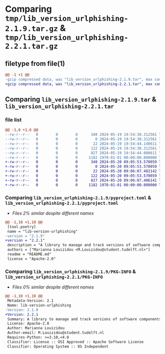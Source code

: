 # Comparing `tmp/lib_version_urlphishing-2.1.9.tar.gz` & `tmp/lib_version_urlphishing-2.2.1.tar.gz`

## filetype from file(1)

```diff
@@ -1 +1 @@
-gzip compressed data, was "lib_version_urlphishing-2.1.9.tar", max compression
+gzip compressed data, was "lib_version_urlphishing-2.2.1.tar", max compression
```

## Comparing `lib_version_urlphishing-2.1.9.tar` & `lib_version_urlphishing-2.2.1.tar`

### file list

```diff
@@ -1,6 +1,6 @@
--rw-r--r--   0        0        0      348 2024-05-19 19:54:30.312561 lib_version_urlphishing-2.1.9/README.md
--rw-r--r--   0        0        0        0 2024-05-19 19:54:30.312561 lib_version_urlphishing-2.1.9/lib_version_URLPhishing/__init__.py
--rw-r--r--   0        0        0       22 2024-05-19 19:54:44.148611 lib_version_urlphishing-2.1.9/lib_version_URLPhishing/version.py
--rw-r--r--   0        0        0      122 2024-05-19 19:54:30.312561 lib_version_urlphishing-2.1.9/lib_version_URLPhishing/version_util.py
--rw-r--r--   0        0        0      827 2024-05-19 19:54:44.080611 lib_version_urlphishing-2.1.9/pyproject.toml
--rw-r--r--   0        0        0     1182 1970-01-01 00:00:00.000000 lib_version_urlphishing-2.1.9/PKG-INFO
+-rw-r--r--   0        0        0      348 2024-05-20 09:05:53.570059 lib_version_urlphishing-2.2.1/README.md
+-rw-r--r--   0        0        0        0 2024-05-20 09:05:53.570059 lib_version_urlphishing-2.2.1/lib_version_URLPhishing/__init__.py
+-rw-r--r--   0        0        0       22 2024-05-20 09:06:07.482142 lib_version_urlphishing-2.2.1/lib_version_URLPhishing/version.py
+-rw-r--r--   0        0        0      122 2024-05-20 09:05:53.570059 lib_version_urlphishing-2.2.1/lib_version_URLPhishing/version_util.py
+-rw-r--r--   0        0        0      827 2024-05-20 09:06:07.406141 lib_version_urlphishing-2.2.1/pyproject.toml
+-rw-r--r--   0        0        0     1182 1970-01-01 00:00:00.000000 lib_version_urlphishing-2.2.1/PKG-INFO
```

### Comparing `lib_version_urlphishing-2.1.9/pyproject.toml` & `lib_version_urlphishing-2.2.1/pyproject.toml`

 * *Files 2% similar despite different names*

```diff
@@ -1,10 +1,10 @@
 [tool.poetry]
 name = "lib-version-urlphishing"
-version = "2.1.9"
+version = "2.2.1"
 description = "A library to manage and track versions of software components"
 authors = ["Marianna Louizidou <M.Louizidou@student.tudelft.nl>"]
 readme = "README.md"
 license = "Apache-2.0"
```

### Comparing `lib_version_urlphishing-2.1.9/PKG-INFO` & `lib_version_urlphishing-2.2.1/PKG-INFO`

 * *Files 0% similar despite different names*

```diff
@@ -1,10 +1,10 @@
 Metadata-Version: 2.1
 Name: lib-version-urlphishing
-Version: 2.1.9
+Version: 2.2.1
 Summary: A library to manage and track versions of software components
 License: Apache-2.0
 Author: Marianna Louizidou
 Author-email: M.Louizidou@student.tudelft.nl
 Requires-Python: >=3.10,<4.0
 Classifier: License :: OSI Approved :: Apache Software License
 Classifier: Operating System :: OS Independent
```


